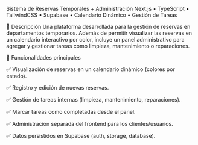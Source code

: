 Sistema de Reservas Temporales + Administración
Next.js • TypeScript • TailwindCSS • Supabase • Calendario Dinámico • Gestión de Tareas

🧾 Descripción
Una plataforma desarrollada para la gestión de reservas en departamentos temporarios. Además de permitir visualizar las reservas en un calendario interactivo por color, incluye un panel administrativo para agregar y gestionar tareas como limpieza, mantenimiento o reparaciones.

🔑 Funcionalidades principales

✅ Visualización de reservas en un calendario dinámico (colores por estado).

✅ Registro y edición de nuevas reservas.

✅ Gestión de tareas internas (limpieza, mantenimiento, reparaciones).

✅ Marcar tareas como completadas desde el panel.

✅ Administración separada del frontend para los clientes/usuarios.

✅ Datos persistidos en Supabase (auth, storage, database).
